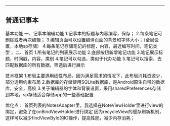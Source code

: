 --------
普通记事本
--------

基本功能
一、记事本编辑功能
1.记事本的标题与内容编写，保存；
2.每条笔记可删除或者再次编辑；
3.编辑页面可以设置编译页面的背景和字体大小；（全局设置，本地sp存储）
4.每条笔记存储笔记的标题，内容，最近编写时间，笔记类型；
二、首页
1.所有笔记的列表展示功能
2.底部按钮新增笔记功能
3.笔记展示标题，时间戳，内容，类别
4.笔记可以勾选，类似于代办功能
5.笔记可以搜索，去匹配数据库的所有数据，筛选后进行展示

技术框架
1.布局主要选用线性布局，因为满足需求的情况下，此布局消耗资源少，部分选用约束布局
2.数据库的存储使用SQLite数据库，是Android原生自带的数据库，安全，高校
3.关于编辑器的字体和背景设置，采用sharedPreferences存储到本地，sp存储适合存储app的一些基础配置

优化点：
首页列表的NotesAdapter里，我选择在NoteViewHolder里进行view的绑定，避免了在onBindViewHolder进行绑定
因为recycleView的缓存刷新机制，这样可以减少findViewById的IO操作，提高性能，减少内存消耗；
